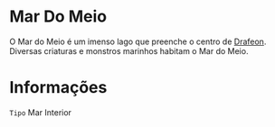 <!-- TITLE: Mar Do Meio -->
<!-- SUBTITLE: Visão geral sobre Mar Do Meio -->

# Mar Do Meio
O Mar do Meio é um imenso lago que preenche o centro de [Drafeon](http://localhost/lugares/plano-material/drafeon#drafeon). Diversas criaturas e monstros marinhos habitam o Mar do Meio.

# Informações
`Tipo` Mar Interior



